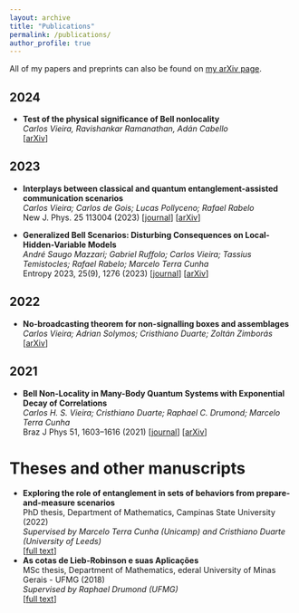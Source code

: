 ```yaml
---
layout: archive
title: "Publications"
permalink: /publications/
author_profile: true
---
```


All of my papers and preprints can also be found on [my arXiv page]( http://arxiv.org/a/vieira_c_1).

## 2024

* **Test of the physical significance of Bell nonlocality**  
_Carlos Vieira, Ravishankar Ramanathan, Adán Cabello_  
[[arXiv](https://arxiv.org/abs/2402.00801)]

## 2023

* **Interplays between classical and quantum entanglement-assisted communication scenarios**  
_Carlos Vieira; Carlos de Gois; Lucas Pollyceno; Rafael Rabelo_  
New J. Phys. 25 113004 (2023) [[journal](https://doi.org/10.1088/1367-2630/ad0526)] [[arXiv](https://arxiv.org/abs/2205.05171)]

* **Generalized Bell Scenarios: Disturbing Consequences on Local-Hidden-Variable Models**  
_André Saugo Mazzari; Gabriel Ruffolo; Carlos Vieira; Tassius Temistocles; Rafael Rabelo; Marcelo Terra Cunha_  
Entropy 2023, 25(9), 1276 (2023) [[journal](https://doi.org/10.3390/e25091276)] [[arXiv](https://arxiv.org/abs/2307.16058)]

## 2022

* **No-broadcasting theorem for non-signalling boxes and assemblages**  
_Carlos Vieira; Adrian Solymos; Cristhiano Duarte; Zoltán Zimborás_  
 [[arXiv](https://arxiv.org/abs/2211.14351)]

## 2021

* **Bell Non-Locality in Many-Body Quantum Systems with Exponential Decay of Correlations**  
_Carlos H. S. Vieira; Cristhiano Duarte; Raphael C. Drumond; Marcelo Terra Cunha_  
 Braz J Phys 51, 1603–1616 (2021) [[journal](https://doi.org/10.1007/s13538-021-00998-1)] [[arXiv](https://arxiv.org/abs/2006.05537)]

# Theses and other manuscripts

* **Exploring the role of entanglement in sets of behaviors from prepare-and-measure scenarios**  
PhD thesis, Department of Mathematics, Campinas State University (2022)  
_Supervised by Marcelo Terra Cunha (Unicamp) and Cristhiano Duarte (University of Leeds)_  
[[full text](/files/PhdThesis.pdf)]
* **As cotas de Lieb-Robinson e suas Aplicações**  
MSc thesis, Department of Mathematics, ederal University of Minas Gerais - UFMG (2018)  
_Supervised by Raphael Drumond (UFMG)_  
[[full text](/files/MasterThesis.pdf)]
